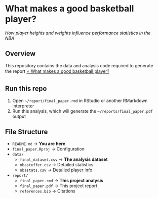 # What makes a good basketball player? 
*How player heights and weights influence performance statistics in the NBA*

## Overview
This repository contains the data and analysis code required to generate the report <a href="https://github.com/bhambra3/final_project/blob/main/final_paper.pdf" target="_blank"> ⭐ What makes a good basketball player?</a>

## Run this repo
1) Open `~/report/final_paper.rmd` in RStudio or another RMarkdown interpreter
2) Run this analysis, which will generate the `~/reports/final_paper.pdf` output

## File Structure
- `README.md` &rarr; **You are here**
- `final_paper.Rproj` &rarr; Configuration
- `data/`
  - `final_dataset.csv` &rarr; **The analysis dataset**
  - `nbastuffer.csv` &rarr; Detailed statistics
  - `nbastats.csv` &rarr; Detailed player info
- `report/`
  - `final_paper.rmd` &rarr; **This project analysis**
  - `final_paper.pdf` &rarr; This project report
  - `references.bib` &rarr; Citations
